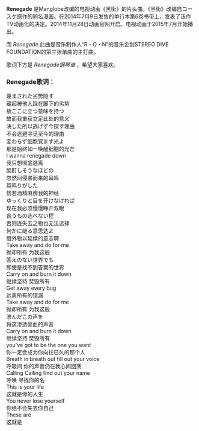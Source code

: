 

**Renegade**
是Manglobe改编的电视动画《黑街》的片头曲。《黑街》改编自コースケ原作的同名漫画。在2014年7月9日发售的单行本第6卷书带上，发表了该作TV动画化的决定。2014年11月28日动画官网开启。电视动画于2015年7月开始播出。

而 _Renegade_ 此曲是音乐制作人“R・O・N”的音乐企划STEREO DIVE FOUNDATION的第三张单曲的主打曲。

歌词下方是 _Renegade钢琴谱_ ，希望大家喜欢。

### Renegade歌词：

蔑まされた劣势隠す  
藏起被他人踩在脚下的劣势  
故ここに立つ意味を持つ  
故而我重获立足此处的意义  
决した所以逃げず今探す理由  
不会逃避寻觅至今的理由  
変わらず细胞覚ます光よ  
那是始终如一唤醒细胞的光芒  
I wanna renegade down  
我只想彻底逃离  
酩酊しそうなほどの  
忽然间侵袭而来的耳鸣  
耳鸣りがした  
恍若酒精麻痹我的神经  
ゆっくりと目を开けなければ  
现在我必须慢慢睁开双眼  
丧うもの选べない程  
否则连失去之物也无法选择  
何かに缒る意思达よ  
借外物以延续的意志啊  
Take away and do for me  
抛却所有 为我这般  
答えのない世界でも  
即使是找不到答案的世界  
Carry on and burn it down  
继续坚持 焚毁所有  
Get away every bug  
远离所有的错漏  
Take away and do for me  
抛却所有 为我这般  
渗んだこの声を  
将这渗透骨血的声音  
Carry on and burn it down  
继续坚持 焚毁所有  
you've got to be the one you want  
你一定会成为你向往已久的那个人  
Breath in breath out fill out your voice  
呼吸间 你的声音仍在我心间回荡  
Calling Calling find out your name  
呼唤 寻找你的名  
This is your life  
这就是你的人生  
You never lose yourself  
你绝不会失去你自己  
These are  
这就是

